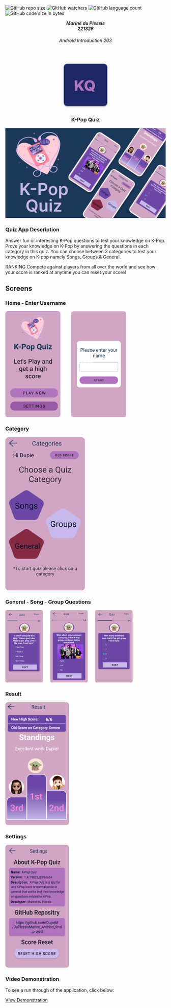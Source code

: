 ![GitHub repo size](https://img.shields.io/github/repo-size/DupieM/duplessismarine_221326_carbontrack)
![GitHub watchers](https://img.shields.io/github/watchers/DupieM/duplessismarine_221326_carbontrack)
![GitHub language count](https://img.shields.io/github/languages/count/DupieM/duplessismarine_221326_carbontrack)
![GitHub code size in bytes](https://img.shields.io/github/languages/code-size/DupieM/duplessismarine_221326_carbontrack)

<!-- HEADER SECTION -->
<h5 align="center" style="padding:0;margin:0;">Mariné du Plessis</h5>
<h5 align="center" style="padding:0;margin:0;">221326</h5>
<h6 align="center">Android Introduction 203</h6>
</br>
<p align="center">

  <a href="https://github.com/username/projectname">
    <img src="readme_images/icon.png" alt="Logo" width="140" height="140">
  </a>
  
  <h3 align="center">K-Pop Quiz</h3>

![Mockup 1](readme_images/mockup.png)

### Quiz App Description
Answer fun or interesting K-Pop questions to test your knowledge on K-Pop.
Prove your knowledge on K-Pop by answering the questions in each category in this quiz.
You can choose between 3 categories to test your knowledge on K-pop namely Songs, Groups & General.

RANKING
Compete against players from all over the world and see how your score is ranked at anytime you can reset your score!

## Screens
### Home - Enter Username

<img src="readme_images/Screens 1.png" alt="Screen 1" width="380px">

### Category

<img src="readme_images/Category.png" alt="Screen 2" width="250px">

### General - Song - Group Questions

<img src="readme_images/questions.png" alt="Screen 3" width="400px">

### Result

<img src="readme_images/Results.png" alt="Screen 4" width="200px">

### Settings

<img src="readme_images/Settings.png" alt="Screen 5" width="200px">

### Video Demonstration

To see a run through of the application, click below:

[View Demonstration](https://drive.google.com/file/d/1ThsQupO0YcAlVHCa5L4YHorXyD3M4nbs/view?usp=sharing)